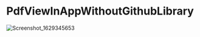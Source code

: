 # PdfViewInAppWithoutGithubLibrary
![Screenshot_1629345653](https://user-images.githubusercontent.com/74593517/130005617-c9cb09e2-c679-4380-ab3d-a7610b3ca944.png)
